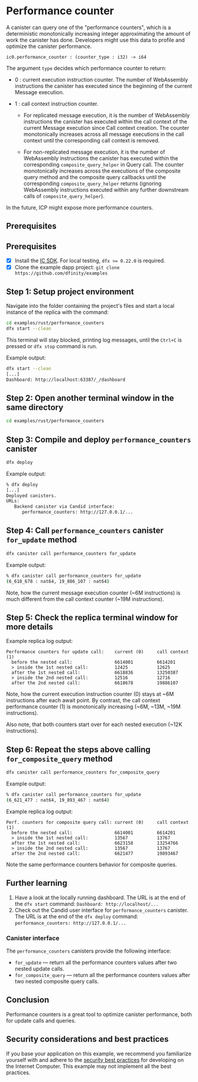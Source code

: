 # Performance counter

A canister can query one of the "performance counters", which is a deterministic monotonically increasing integer approximating the amount of work the canister has done. Developers might use this data to profile and optimize the canister performance.

```Candid
ic0.performance_counter : (counter_type : i32) -> i64
```

The argument `type` decides which performance counter to return:

- 0 : current execution instruction counter.
      The number of WebAssembly instructions the canister has executed
      since the beginning of the current Message execution.

- 1 : call context instruction counter.

  - For replicated message execution, it is the number of WebAssembly instructions
    the canister has executed within the call context of the current Message execution
    since Call context creation. The counter monotonically increases across all message
    executions in the call context until the corresponding call context is removed.

  - For non-replicated message execution, it is the number of WebAssembly instructions
    the canister has executed within the corresponding `composite_query_helper`
    in Query call. The counter monotonically increases across the executions
    of the composite query method and the composite query callbacks
    until the corresponding `composite_query_helper` returns
    (ignoring WebAssembly instructions executed within any further downstream calls
    of `composite_query_helper`).

In the future, ICP might expose more performance counters.

## Prerequisites

## Prerequisites

- [x] Install the [IC
  SDK](https://internetcomputer.org/docs/current/developer-docs/getting-started/install). For local testing, `dfx >= 0.22.0` is required.
- [x] Clone the example dapp project: `git clone https://github.com/dfinity/examples`

## Step 1: Setup project environment

Navigate into the folder containing the project's files and start a local instance of the replica with the command:

```sh
cd examples/rust/performance_counters
dfx start --clean
```

This terminal will stay blocked, printing log messages, until the `Ctrl+C` is pressed or `dfx stop` command is run.

Example output:

```sh
dfx start --clean
[...]
Dashboard: http://localhost:63387/_/dashboard
```

## Step 2: Open another terminal window in the same directory

```sh
cd examples/rust/performance_counters
```

## Step 3: Compile and deploy `performance_counters` canister

```sh
dfx deploy
```

Example output:

```sh
% dfx deploy
[...]
Deployed canisters.
URLs:
   Backend canister via Candid interface:
      performance_counters: http://127.0.0.1/...
```

## Step 4: Call `performance_counters` canister `for_update` method

```sh
dfx canister call performance_counters for_update
```

Example output:

```sh
% dfx canister call performance_counters for_update
(6_618_678 : nat64, 19_886_107 : nat64)
```

Note, how the current message execution counter (~6M instructions) is much different from the call context counter (~19M instructions).

## Step 5: Check the replica terminal window for more details

Example replica log output:

```text
Performance counters for update call:    current (0)     call context (1)
  before the nested call:                6614001         6614201        
  > inside the 1st nested call:          12425           12625          
  after the 1st nested call:             6618836         13250387       
  > inside the 2nd nested call:          12516           12716          
  after the 2nd nested call:             6618678         19886107       
```

Note, how the current execution instruction counter (0) stays at ~6M instructions after each await point.
By contrast, the call context performance counter (1) is monotonically increasing (~6M, ~13M, ~19M instructions).

Also note, that both counters start over for each nested execution (~12K instructions).

## Step 6: Repeat the steps above calling `for_composite_query` method

```sh
dfx canister call performance_counters for_composite_query
```

Example output:

```sh
% dfx canister call performance_counters for_update
(6_621_477 : nat64, 19_893_467 : nat64)
```

Example replica log output:

```text
Perf. counters for composite query call: current (0)     call context (1)
  before the nested call:                6614001         6614201        
  > inside the 1st nested call:          13567           13767          
  after the 1st nested call:             6623158         13254766       
  > inside the 2nd nested call:          13567           13767          
  after the 2nd nested call:             6621477         19893467 
```

Note the same performance counters behavior for composite queries.

## Further learning

1. Have a look at the locally running dashboard. The URL is at the end of the `dfx start` command: `Dashboard: http://localhost/...`
2. Check out the Candid user interface for `performance_counters` canister. The URL is at the end of the `dfx deploy` command: `performance_counters: http://127.0.0.1/...`

### Canister interface

The `performance_counters` canisters provide the following interface:

- `for_update` &mdash; return all the performance counters values after two nested update calls.
- `for_composite_query` &mdash; return all the performance counters values after two nested composite query calls.

## Conclusion

Performance counters is a great tool to optimize canister performance, both for update calls and queries.

## Security considerations and best practices

If you base your application on this example, we recommend you familiarize yourself with and adhere to the [security best practices](https://internetcomputer.org/docs/current/references/security/) for developing on the Internet Computer. This example may not implement all the best practices.
